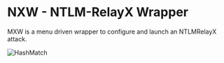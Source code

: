 # NXW - NTLM-RelayX Wrapper

MXW is a menu driven wrapper to configure and launch an NTLMRelayX attack.

![HashMatch](https://github.com/rmdavy/ntlmrelayx-wrap/blob/master/relay.jpg)
